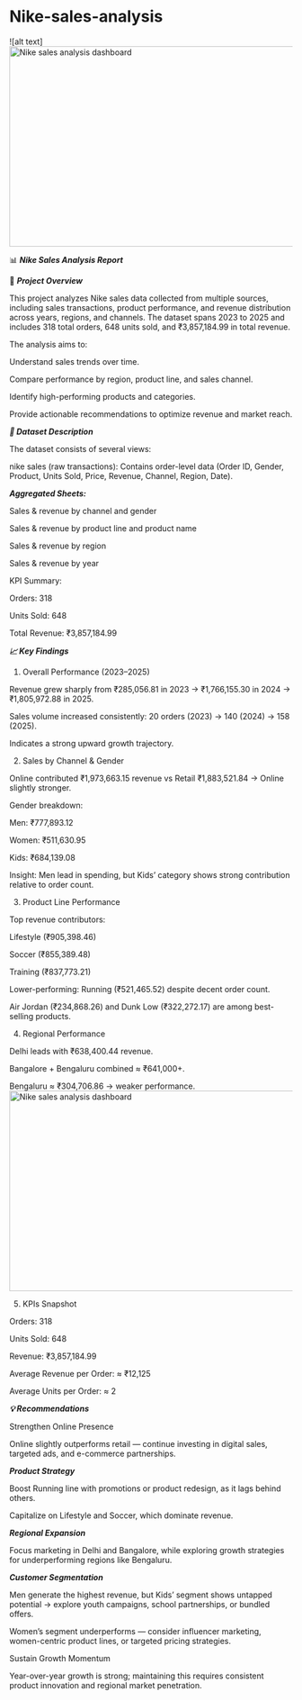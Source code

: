 # Nike-sales-analysis

![alt text] <img width="936" height="356" alt="Nike sales analysis dashboard" src="https://github.com/user-attachments/assets/dce276ab-bce9-4a10-9083-bd0425ed4ffc" />


📊 **_Nike Sales Analysis Report_**

📌 **_Project Overview_**

This project analyzes Nike sales data collected from multiple sources, including sales transactions, product performance, and revenue distribution across years, regions, and channels. The dataset spans 2023 to 2025 and includes 318 total orders, 648 units sold, and ₹3,857,184.99 in total revenue.

The analysis aims to:

Understand sales trends over time.

Compare performance by region, product line, and sales channel.

Identify high-performing products and categories.

Provide actionable recommendations to optimize revenue and market reach.

**_📂 Dataset Description_**

The dataset consists of several views:

nike sales (raw transactions): Contains order-level data (Order ID, Gender, Product, Units Sold, Price, Revenue, Channel, Region, Date).

**_Aggregated Sheets:_**

Sales & revenue by channel and gender

Sales & revenue by product line and product name

Sales & revenue by region

Sales & revenue by year

KPI Summary:

Orders: 318

Units Sold: 648

Total Revenue: ₹3,857,184.99

**_📈 Key Findings_**
1. Overall Performance (2023–2025)

Revenue grew sharply from ₹285,056.81 in 2023 → ₹1,766,155.30 in 2024 → ₹1,805,972.88 in 2025.

Sales volume increased consistently: 20 orders (2023) → 140 (2024) → 158 (2025).

Indicates a strong upward growth trajectory.

2. Sales by Channel & Gender

Online contributed ₹1,973,663.15 revenue vs Retail ₹1,883,521.84 → Online slightly stronger.

Gender breakdown:

Men: ₹777,893.12

Women: ₹511,630.95

Kids: ₹684,139.08

Insight: Men lead in spending, but Kids’ category shows strong contribution relative to order count.

3. Product Line Performance

Top revenue contributors:

Lifestyle (₹905,398.46)

Soccer (₹855,389.48)

Training (₹837,773.21)

Lower-performing: Running (₹521,465.52) despite decent order count.

Air Jordan (₹234,868.26) and Dunk Low (₹322,272.17) are among best-selling products.

4. Regional Performance

Delhi leads with ₹638,400.44 revenue.

Bangalore + Bengaluru combined ≈ ₹641,000+.

Bengaluru ≈ ₹304,706.86 → weaker performance.
<img width="936" height="356" alt="Nike sales analysis dashboard" src="https://github.com/user-attachments/assets/89bc6b16-bb25-49a6-89c0-30976f7dc4ff" />

5. KPIs Snapshot

Orders: 318

Units Sold: 648

Revenue: ₹3,857,184.99

Average Revenue per Order: ≈ ₹12,125

Average Units per Order: ≈ 2

**_💡 Recommendations_**

Strengthen Online Presence

Online slightly outperforms retail — continue investing in digital sales, targeted ads, and e-commerce partnerships.

**_Product Strategy_**

Boost Running line with promotions or product redesign, as it lags behind others.

Capitalize on Lifestyle and Soccer, which dominate revenue.

**_Regional Expansion_**

Focus marketing in Delhi and Bangalore, while exploring growth strategies for underperforming regions like Bengaluru.

**_Customer Segmentation_**

Men generate the highest revenue, but Kids’ segment shows untapped potential → explore youth campaigns, school partnerships, or bundled offers.

Women’s segment underperforms — consider influencer marketing, women-centric product lines, or targeted pricing strategies.

Sustain Growth Momentum

Year-over-year growth is strong; maintaining this requires consistent product innovation and regional market penetration.
